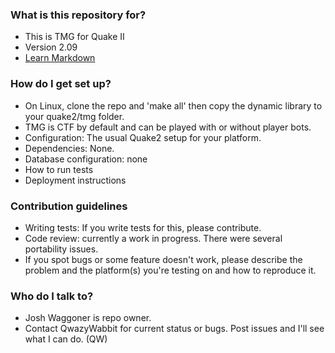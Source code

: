 ### What is this repository for? ###

* This is TMG for Quake II
* Version 2.09
* [Learn Markdown](https://bitbucket.org/tutorials/markdowndemo)

### How do I get set up? ###

* On Linux, clone the repo and 'make all' then copy the dynamic library to your quake2/tmg folder. 
* TMG is CTF by default and can be played with or without player bots.
* Configuration: The usual Quake2 setup for your platform.
* Dependencies: None.
* Database configuration: none
* How to run tests
* Deployment instructions

### Contribution guidelines ###

* Writing tests: If you write tests for this, please contribute. 
* Code review: currently a work in progress. There were several portability issues.
* If you spot bugs or some feature doesn't work, please describe the problem and the platform(s) you're testing on and how to reproduce it.

### Who do I talk to? ###

* Josh Waggoner is repo owner. 
* Contact QwazyWabbit for current status or bugs. Post issues and I'll see what I can do. (QW)
